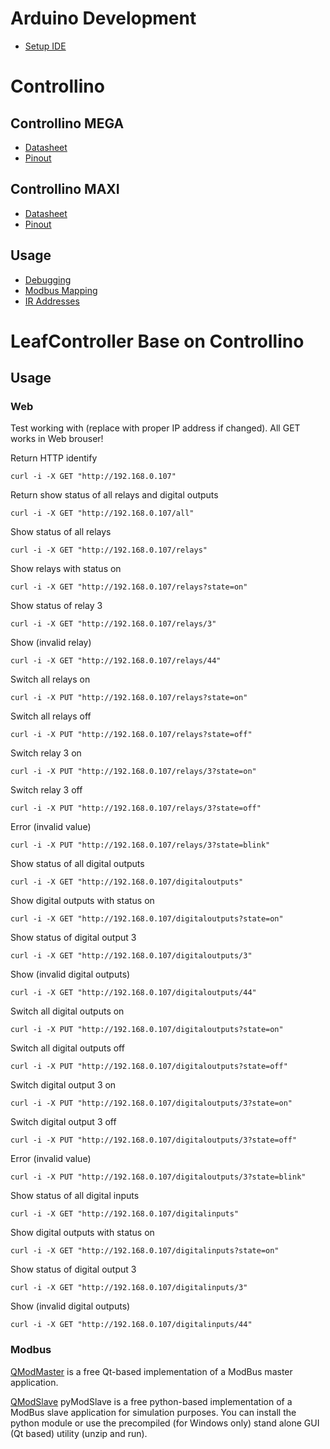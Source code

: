 # Arduino Development

- [Setup IDE](doc/Sloeber.md)

# Controllino

## Controllino MEGA

- [Datasheet](doc/MEGA_DATASHEET-19-04-20161.pdf)
- [Pinout](doc/CONTROLLINO-MEGA-Pinout.pdf)

## Controllino MAXI

- [Datasheet](doc/MAXI_DATASHEET-19-04-20161.pdf)
- [Pinout](doc/CONTROLLINO-MAXI-Pinout.pdf)

## Usage

- [Debugging](doc/Debugging.md)
- [Modbus Mapping](doc/Modbus_Mapping.md)
- [IR Addresses](doc/IR_Sensor_Addresses.md)

# LeafController Base on Controllino

## Usage

### Web 

Test working with (replace with proper IP address if changed).
All GET works in Web brouser!

Return HTTP identify
```
curl -i -X GET "http://192.168.0.107"
```
Return show status of all relays and digital outputs
```
curl -i -X GET "http://192.168.0.107/all" 
```
Show status of all relays
```
curl -i -X GET "http://192.168.0.107/relays"                 
```
Show relays with status on
```
curl -i -X GET "http://192.168.0.107/relays?state=on"
```
Show status of relay 3
```
curl -i -X GET "http://192.168.0.107/relays/3"               
```
Show (invalid relay)
```
curl -i -X GET "http://192.168.0.107/relays/44"              
```
Switch all relays on
```
curl -i -X PUT "http://192.168.0.107/relays?state=on"
```
Switch all relays off
```
curl -i -X PUT "http://192.168.0.107/relays?state=off"       
```
Switch relay 3 on
```
curl -i -X PUT "http://192.168.0.107/relays/3?state=on"     
```
Switch relay 3 off
```
curl -i -X PUT "http://192.168.0.107/relays/3?state=off"     
```
Error (invalid value)
```
curl -i -X PUT "http://192.168.0.107/relays/3?state=blink"
```
Show status of all digital outputs
```
curl -i -X GET "http://192.168.0.107/digitaloutputs"                 
```
Show digital outputs with status on
```
curl -i -X GET "http://192.168.0.107/digitaloutputs?state=on"
```
Show status of digital output 3
```
curl -i -X GET "http://192.168.0.107/digitaloutputs/3"               
```
Show (invalid digital outputs)
```
curl -i -X GET "http://192.168.0.107/digitaloutputs/44"
```
Switch all digital outputs on
```
curl -i -X PUT "http://192.168.0.107/digitaloutputs?state=on"
```
Switch all digital outputs off
```
curl -i -X PUT "http://192.168.0.107/digitaloutputs?state=off" 
```
Switch digital output 3 on
```
curl -i -X PUT "http://192.168.0.107/digitaloutputs/3?state=on"
```
Switch digital output 3 off
```
curl -i -X PUT "http://192.168.0.107/digitaloutputs/3?state=off"
```
Error (invalid value)
```
curl -i -X PUT "http://192.168.0.107/digitaloutputs/3?state=blink"   
```
Show status of all digital inputs
```
curl -i -X GET "http://192.168.0.107/digitalinputs"
```
Show digital outputs with status on
```
curl -i -X GET "http://192.168.0.107/digitalinputs?state=on"
```
Show status of digital output 3
```
curl -i -X GET "http://192.168.0.107/digitalinputs/3" 
```
Show (invalid digital outputs)
```
curl -i -X GET "http://192.168.0.107/digitalinputs/44"             
```

### Modbus

[QModMaster](https://sourceforge.net/projects/qmodmaster/) is a free Qt-based implementation of a ModBus master application. 

[QModSlave](https://sourceforge.net/projects/pymodslave/) pyModSlave is a free python-based implementation of a ModBus slave application for simulation purposes. You can install the python module or use the precompiled (for Windows only) stand alone GUI (Qt based) utility (unzip and run).





